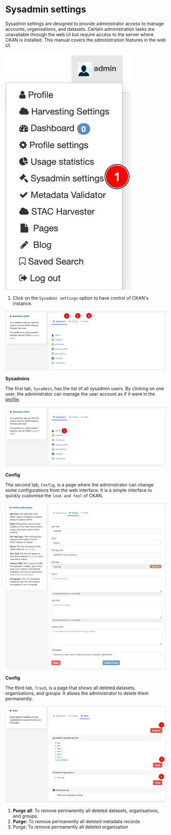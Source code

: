 # Sysadmin settings

Sysadmin settings are designed to provide administrator access to manage accounts, organisations, and datasets. Certain 
administration tasks are unavailable through the web UI but require access to the server where CKAN is installed. 
This manual covers the administration features in the web UI.

![sysadmin settings](./img/sysadmin-settings-1.png)

1. Click on the `Sysadmin settings` option to have control of CKAN's instance. 

![sysadmin settings](./img/sysadmin-settings-2.png)

    
**Sysadmins**

The first tab, `Sysadmin`, has the list of all sysadmin users. By clicking on one user, the administrator can manage 
the user account as if it were in the [profile](profile.md).

![sysadmin settings](./img/sysadmin-settings-3.png)


**Config**

The second tab, `Config`,  is a page where the administrator can change some configurations from the web interface. 
It is a simple interface to quickly customise the `look and feel` of CKAN.

![sysadmin settings](./img/sysadmin-settings-4.png)


**Config**

The third tab, `Trash`, is a page that shows all deleted datasets, organisations, and groups. It allows the 
administrator to delete them permanently.

![sysadmin settings](./img/sysadmin-settings-5.png)

1. **Purge all**: To remove permanently all deleted datasets, organisations, and groups.
2. **Purge:** To remove permanently all deleted metadata records
3. Purge: To remove permanently all deleted organisation
